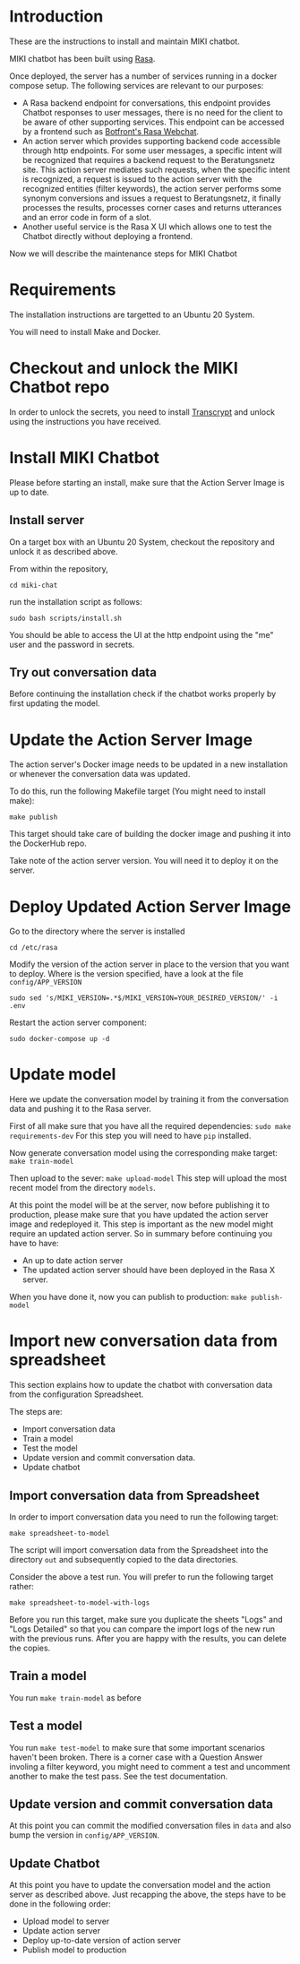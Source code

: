 
# Introduction

These are the instructions to install and maintain MIKI chatbot.

MIKI chatbot has been built using [Rasa](https://rasa.com/).

Once deployed, the server has a number of services running in a docker compose setup.
The following services are relevant to our purposes:
 * A Rasa backend endpoint for conversations, this endpoint provides Chatbot responses
   to user messages, there is no need for the client to be aware of other supporting services.
   This endpoint can be accessed by a frontend
   such as [Botfront's Rasa Webchat](https://github.com/botfront/rasa-webchat).
 * An action server which provides supporting backend code accessible through http endpoints.
   For some user messages, a specific intent will be recognized that requires a backend request
   to the Beratungsnetz site. This action server mediates such requests, when the specific intent
   is recognized, a request is issued to the action server with the recognized entities (filter keywords),
   the action server performs some synonym conversions and issues a request to Beratungsnetz, it finally
   processes the results, processes corner cases and returns utterances and an error code in form of a slot.
 * Another useful service is the Rasa X UI which allows one to test the Chatbot directly without deploying
   a frontend.
   
   
Now we will describe the maintenance steps for MIKI Chatbot

# Requirements

The installation instructions are targetted to an Ubuntu 20 System.

You will need to install Make and Docker.

# Checkout and unlock the MIKI Chatbot repo

In order to unlock the secrets, you need to install [Transcrypt](https://github.com/elasticdog/transcrypt)
and unlock using the instructions you have received.

# Install MIKI Chatbot

Please before starting an install, make sure that the Action Server Image is up to date.

## Install server

On a target box with an Ubuntu 20 System, checkout the repository and unlock it as described above.

From within the repository,

`cd miki-chat`

run the installation script as follows:

`sudo bash scripts/install.sh`

You should be able to access the UI at the http endpoint using the "me" user and the password in secrets.

## Try out conversation data

Before continuing the installation check if the chatbot works properly by first updating the model.

# Update the Action Server Image

The action server's Docker image needs to be updated in a new installation or whenever the conversation
data was updated.

To do this, run the following Makefile target (You might need to install make):

`make publish`
   
This target should take care of building the docker image and pushing it into the DockerHub repo.

Take note of the action server version. You will need it to deploy it on the server.

# Deploy Updated Action Server Image

Go to the directory where the server is installed

`cd /etc/rasa`

Modify the version of the action server in place to the version that you want to deploy.
Where is the version specified, have a look at the file `config/APP_VERSION`

`sudo sed 's/MIKI_VERSION=.*$/MIKI_VERSION=YOUR_DESIRED_VERSION/' -i .env`

Restart the action server component:

`sudo docker-compose up -d`

# Update model

Here we update the conversation model by training it from the conversation data and pushing it
to the Rasa server.

First of all make sure that you have all the required dependencies:
`sudo make requirements-dev`
For this step you will need to have `pip` installed.

Now generate conversation model using the corresponding make target:
`make train-model`

Then upload to the sever:
`make upload-model`
This step will upload the most recent model from the directory `models`.

At this point the model will be at the server, now before publishing it to production, please
make sure that you have updated the action server image and redeployed it.
This step is important as the new model might require an updated action server.
So in summary before continuing you have to have:
 * An up to date action server
 * The updated action server should have been deployed in the Rasa X server.

When you have done it, now you can publish to production:
`make publish-model`

# Import new conversation data from spreadsheet

This section explains how to update the chatbot with conversation data from the configuration Spreadsheet.

The steps are:
 * Import conversation data
 * Train a model
 * Test the model
 * Update version and commit conversation data.
 * Update chatbot
 
 
## Import conversation data from Spreadsheet

In order to import conversation data you need to run the following target:

`make spreadsheet-to-model`

The script will import conversation data from the Spreadsheet into the directory `out` and
subsequently copied to the data directories.

Consider the above a test run. You will prefer to run the following target rather:

`make spreadsheet-to-model-with-logs`

Before you run this target, make sure you duplicate the sheets "Logs" and "Logs Detailed"
so that you can compare the import logs of the new run with the previous runs. After you are
happy with the results, you can delete the copies.

## Train a model

You run `make train-model` as before

## Test a model

You run `make test-model` to make sure that some important scenarios haven't been broken.
There is a corner case with a Question Answer involing a filter keyword, you might need to
comment a test and uncomment another to make the test pass. See the test documentation.

## Update version and commit conversation data

At this point you can commit the modified conversation files in `data` and also bump the
version in `config/APP_VERSION`.

## Update Chatbot

At this point you have to update the conversation model and the action server as described above.
Just recapping the above, the steps have to be done in the following order:
 * Upload model to server
 * Update action server
 * Deploy up-to-date version of action server
 * Publish model to production

